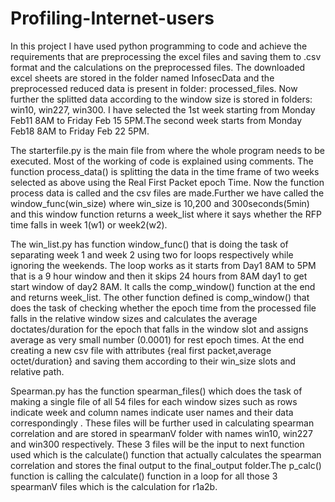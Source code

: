 # Profiling-Internet-users

In this project I have used python programming to code and achieve the requirements that are preprocessing the excel files and saving them to .csv format and the calculations on the preprocessed files. The downloaded excel sheets are stored in the folder named InfosecData and the preprocessed reduced data is present in folder: processed_files. Now further the splitted data according to the window size is stored in folders: win10, win227, win300. I have selected the 1st week starting from Monday Feb11 8AM to Friday Feb 15 5PM.The second week starts from Monday Feb18 8AM to Friday Feb 22 5PM. 

The starterfile.py is the main file from where the whole program needs to be executed. Most of the working of code is explained using comments. The function process_data() is splitting the data in the time frame of two weeks selected as above using the Real First Packet epoch Time. Now the function process data is called and the csv files are made.Further we have called the window_func(win_size) where win_size is 10,200 and 300seconds(5min) and this window function returns a week_list where it says whether the RFP time falls in week 1(w1) or week2(w2).

The win_list.py has function window_func() that is doing the task of separating week 1 and week 2 using two for loops respectively while ignoring the weekends. The loop works as it starts from Day1 8AM to 5PM that is a 9 hour window and then it skips 24 hours from 8AM day1 to get start window of day2 8AM. It calls the comp_window() function at the end and returns week_list. The other function defined is comp_window()   that does the task of checking whether the epoch time from the processed file falls in the relative window sizes and calculates the average doctates/duration for the epoch that falls in the window slot and assigns average as very small number (0.0001) for rest epoch times. At the end creating a new csv file with attributes {real first packet,average octet/duration} and saving them according to their win_size slots and relative path.

Spearman.py has the function spearman_files() which does the task of making a single file of all 54 files for each window sizes such as rows indicate week and column names indicate user names and their data correspondingly . These files will be further used in calculating spearman correlation and are stored in spearmanV folder with names win10, win227 and win300 respectively. These 3 files will be the input to next function used which is the calculate() function that actually calculates the spearman correlation and stores the final output to the final_output folder.The p_calc() function is calling the calculate() function in a loop for all those 3 spearmanV files which is the calculation for r1a2b.
